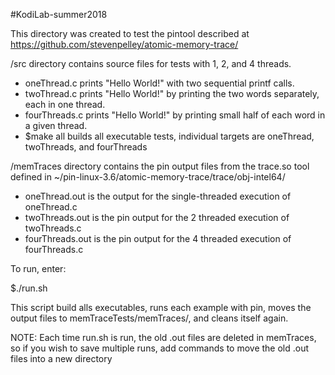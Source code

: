 #KodiLab-summer2018

This directory was created to test the pintool described at https://github.com/stevenpelley/atomic-memory-trace/ 

/src directory contains source files for tests with 1, 2, and 4 threads.

- oneThread.c prints "Hello World!" with two sequential printf calls.
- twoThread.c prints "Hello World!" by printing the two words separately, each in one thread.
- fourThreads.c prints "Hello World!" by printing small half of each word in a given thread.
- $make all builds all executable tests, individual targets are oneThread, twoThreads, and fourThreads 

/memTraces directory contains the pin output files from the trace.so tool 
defined in ~/pin-linux-3.6/atomic-memory-trace/trace/obj-intel64/

- oneThread.out is the output for the single-threaded execution of oneThread.c
- twoThreads.out is the pin output for the 2 threaded execution of twoThreads.c
- fourThreads.out is the pin output for the 4 threaded execution of fourThreads.c


To run, enter:

$./run.sh

This script build alls executables, runs each example with pin, moves the output files to memTraceTests/memTraces/, and cleans itself again.

NOTE: Each time run.sh is run, the old .out files are deleted in memTraces, so if you wish to save multiple runs, add commands to move the old .out files into a new directory
